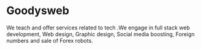 # Goodysweb
We teach and offer services related to tech .We engage in full stack web development, Web design, Graphic design, Social media boosting, Foreign numbers and sale of Forex robots. 
